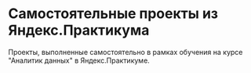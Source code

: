 # Самостоятельные проекты из Яндекс.Практикума

Проекты, выполненные самостоятельно в рамках обучения на курсе "Аналитик данных" в Яндекс.Практикуме.
